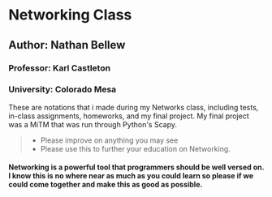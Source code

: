 # Networking Class
## Author: Nathan Bellew
### Professor: Karl Castleton
### University: Colorado Mesa


These are notations that i made during my Networks class, including tests, in-class assignments, homeworks, and my final project. 
My final project was a MiTM that was run through Python's Scapy. 
>* Please improve on anything you may see
>* Please use this to further your education on Networking. 

#### Networking is a powerful tool that programmers should be well versed on. I know this is no where near as much as you could learn so please if we could come together and make this as good as possible. 
